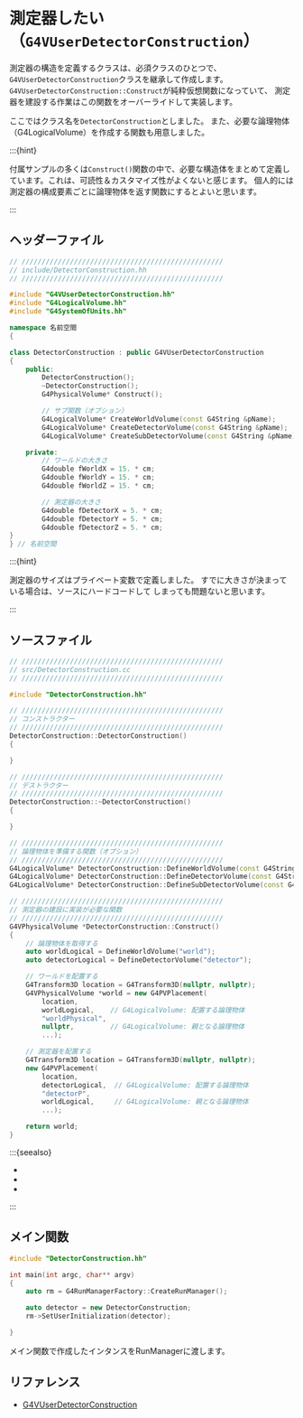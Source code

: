 # 測定器したい（``G4VUserDetectorConstruction``）

測定器の構造を定義するクラスは、必須クラスのひとつで、
``G4VUserDetectorConstruction``クラスを継承して作成します。
``G4VUserDetectorConstruction::Construct``が純粋仮想関数になっていて、
測定器を建設する作業はこの関数をオーバーライドして実装します。

ここではクラス名を``DetectorConstruction``としました。
また、必要な論理物体（G4LogicalVolume）を作成する関数も用意しました。

:::{hint}

付属サンプルの多くは``Construct()``関数の中で、必要な構造体をまとめて定義しています。これは、可読性＆カスタマイズ性がよくないと感じます。
個人的には測定器の構成要素ごとに論理物体を返す関数にするとよいと思います。

:::

## ヘッダーファイル

```cpp
// //////////////////////////////////////////////////
// include/DetectorConstruction.hh
// //////////////////////////////////////////////////

#include "G4VUserDetectorConstruction.hh"
#include "G4LogicalVolume.hh"
#include "G4SystemOfUnits.hh"

namespace 名前空間
{

class DetectorConstruction : public G4VUserDetectorConstruction
{
    public:
        DetectorConstruction();
        ~DetectorConstruction();
        G4PhysicalVolume* Construct();

        // サブ関数（オプション）
        G4LogicalVolume* CreateWorldVolume(const G4String &pName);
        G4LogicalVolume* CreateDetectorVolume(const G4String &pName);
        G4LogicalVolume* CreateSubDetectorVolume(const G4String &pName);

    private:
        // ワールドの大きさ
        G4double fWorldX = 15. * cm;
        G4double fWorldY = 15. * cm;
        G4double fWorldZ = 15. * cm;

        // 測定器の大きさ
        G4double fDetectorX = 5. * cm;
        G4double fDetectorY = 5. * cm;
        G4double fDetectorZ = 5. * cm;
}
} // 名前空間
```

:::{hint}

測定器のサイズはプライベート変数で定義しました。
すでに大きさが決まっている場合は、ソースにハードコードして
しまっても問題ないと思います。

:::

## ソースファイル

```cpp
// //////////////////////////////////////////////////
// src/DetectorConstruction.cc
// //////////////////////////////////////////////////

#include "DetectorConstruction.hh"

// //////////////////////////////////////////////////
// コンストラクター
// //////////////////////////////////////////////////
DetectorConstruction::DetectorConstruction()
{

}

// //////////////////////////////////////////////////
// デストラクター
// //////////////////////////////////////////////////
DetectorConstruction::~DetectorConstruction()
{

}

// //////////////////////////////////////////////////
// 論理物体を準備する関数（オプション）
// //////////////////////////////////////////////////
G4LogicalVolume* DetectorConstruction::DefineWorldVolume(const G4String &name){...};
G4LogicalVolume* DetectorConstruction::DefineDetectorVolume(const G4String &name){...};
G4LogicalVolume* DetectorConstruction::DefineSubDetectorVolume(const G4String &name){...};

// //////////////////////////////////////////////////
// 測定器の建設に実装が必要な関数
// //////////////////////////////////////////////////
G4VPhysicalVolume *DetectorConstruction::Construct()
{
    // 論理物体を取得する
    auto worldLogical = DefineWorldVolume("world");
    auto detectorLogical = DefineDetectorVolume("detector");

    // ワールドを配置する
    G4Transform3D location = G4Transform3D(nullptr, nullptr);
    G4VPhysicalVolume *world = new G4PVPlacement(
        location,
        worldLogical,    // G4LogicalVolume: 配置する論理物体
        "worldPhysical",
        nullptr,         // G4LogicalVolume: 親となる論理物体
        ...);

    // 測定器を配置する
    G4Transform3D location = G4Transform3D(nullptr, nullptr);
    new G4PVPlacement(
        location,
        detectorLogical,  // G4LogicalVolume: 配置する論理物体
        "detectorP",
        worldLogical,     // G4LogicalVolume: 親となる論理物体
        ...);

    return world;
}
```

:::{seealso}

- [](./geant4-pvplacement.md)
- [](./geant4-pvreplica.md)
- [](./geant4-world.md)

:::

## メイン関数

```cpp
#include "DetectorConstruction.hh"

int main(int argc, char** argv)
{
    auto rm = G4RunManagerFactory::CreateRunManager();

    auto detector = new DetectorConstruction;
    rm->SetUserInitialization(detector);

}
```

メイン関数で作成したインタンスをRunManagerに渡します。

## リファレンス

- [G4VUserDetectorConstruction](https://geant4.kek.jp/Reference/11.2.0/classG4VUserDetectorConstruction.html)
